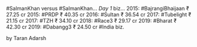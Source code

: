 #SalmanKhan versus #SalmanKhan... *Day 1* biz...
2015: #BajrangiBhaijaan ₹ 27.25 cr
2015: #PRDP ₹ 40.35 cr
2016: #Sultan ₹ 36.54 cr
2017: #Tubelight ₹ 21.15 cr
2017: #TZH ₹ 34.10 cr
2018: #Race3 ₹ 29.17 cr
2019: #Bharat ₹ 42.30 cr
2019: #Dabangg3 ₹ 24.50 cr
#India biz.

by Taran Adarsh